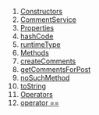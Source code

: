 1.  [Constructors](./CommentService-class#constructors.md)
2.  [CommentService](./CommentService/CommentService.md)
3.  [Properties](./CommentService-class#instance-properties.md)
4.  [hashCode](https://api.flutter.dev/flutter/dart-core/Object/hashCode.html)
5.  [runtimeType](https://api.flutter.dev/flutter/dart-core/Object/runtimeType.html)
6.  [Methods](./CommentService-class#instance-methods.md)
7.  [createComments](./CommentService/createComments.md)
8.  [getCommentsForPost](./CommentService/getCommentsForPost.md)
9.  [noSuchMethod](https://api.flutter.dev/flutter/dart-core/Object/noSuchMethod.html)
10. [toString](https://api.flutter.dev/flutter/dart-core/Object/toString.html)
11. [Operators](./CommentService-class#operators.md)
12. [operator
    ==](https://api.flutter.dev/flutter/dart-core/Object/operator_equals.html)
